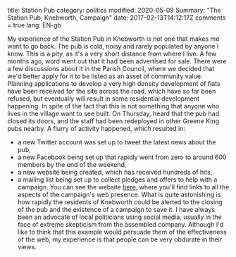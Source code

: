 title: Station Pub
category: politics
modified: 2020-05-09
Summary: "The Station Pub, Knebworth, Campaign"
date: 2017-02-13T14:12:17Z
comments = true
lang: EN-gb

My experience of the Station Pub in Knebworth is not one that makes me want to go back. The pub is cold, noisy and rarely populated by anyone I know. This is a pity, as it's a very short distance from where I live. A few months ago, word went out that it had been advertised for sale. There were a few discussions about it in the Parish Council, where we decided that we'd better apply for it to be listed as an asset of community value. Planning applications to develop a very high density development of flats have been received for the site across the road, which have so far been refused, but eventually will result in some residential development happening. In spite of the fact that this is not something that anyone who lives in the village want to see built.
On Thursday, heard that the pub had closed its doors, and the staff had been redeployed in other Greene King pubs nearby. A flurry of activity happened, which resulted in:
* a new Twitter account was set up to tweet the latest news about the pub,
* a new Facebook being set up that rapidly went from zero to around 600 members by the end of the weekend,
* a new website being created, which has received hundreds of hits,
* a mailing list being set up to collect pledges and offers to help with a campaign.
You can see the website [here](https://www.stationpub.org.uk), where you'll find links to all the aspects of the campaign's web presence.
What is quite astonishing is how rapidly the residents of Knebworth could be alerted to the closing of the pub and the existence of a campaign to save it. I have always been an advocate of local politicians using social media, usually in the face of extreme skepticism from the assembled company. Although I'd like to think that this example would persuade them of the effectiveness of the web, my experience is that people can be very obdurate in their views.
